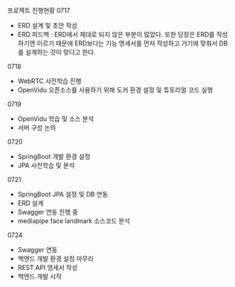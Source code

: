 프로젝트 진행현황
0717
- ERD 설계 및 초안 작성
- ERD 피드백 : ERD에서 제대로 되지 않은 부분이 많았다. 또한 당장은 ERD를 작성하기엔 이르기 때문에 ERD보다는 기능 명세서를 먼저 작성하고 거기에 맞춰서 DB를 설계하는 것이 맞다고 한다.

0718
- WebRTC 사전학습 진행
- OpenVidu 오픈소스를 사용하기 위해 도커 환경 설정 및 튜토리얼 코드 실행

0719
- OpenVidu 학습 및 소스 분석
- 서버 구성 논의

0720
- SpringBoot 개발 환경 설정
- JPA 사전학습 및 분석

0721
- SpringBoot JPA 설정 및 DB 연동
- ERD 설계
- Swagger 연동 진행 중
- mediapipe face landmark 소스코드 분석

0724
- Swagger 연동
- 백엔드 개발 환경 설정 마무리
- REST API 명세서 작성
- 백엔드 개발 시작

